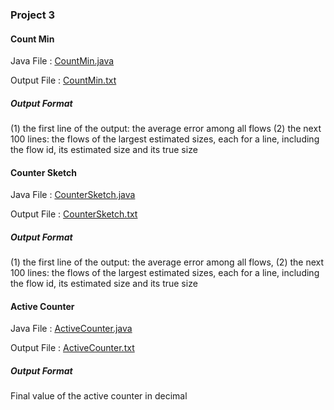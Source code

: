 ### Project 3



#### Count Min

Java File : [CountMin.java](src/CountMin.java)

Output File : [CountMin.txt](outputs/CountMin.txt)

##### Output Format
(1) the first line of the output: the average error among all flows
(2) the next 100 lines: the flows of the largest estimated sizes, each for a line, 
including the flow id, its estimated size and its true size

#### Counter Sketch

Java File : [CounterSketch.java](src/CounterSketch.java)

Output File : [CounterSketch.txt](outputs/CounterSketch.txt)

##### Output Format
(1) the first line of the output: the average error among all flows,
(2) the next 100 lines: the flows of the largest estimated sizes, each for a line, 
including the flow id, its estimated size and its true size


#### Active Counter

Java File : [ActiveCounter.java](src/ActiveCounter.java)

Output File : [ActiveCounter.txt](outputs/ActiveCounter.txt)

##### Output Format 

Final value of the active counter in decimal